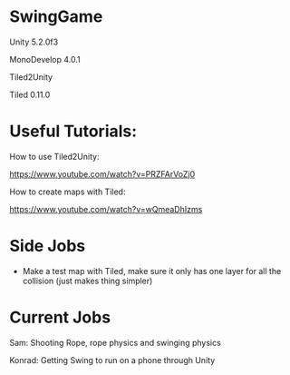 # SwingGame

Unity 5.2.0f3

MonoDevelop 4.0.1

Tiled2Unity

Tiled 0.11.0


# Useful Tutorials:

How to use Tiled2Unity:

https://www.youtube.com/watch?v=PRZFArVoZj0

How to create maps with Tiled:

https://www.youtube.com/watch?v=wQmeaDhIzms

# Side Jobs

- Make a test map with Tiled, make sure it only has one layer for all the collision (just makes thing simpler)

# Current Jobs

Sam: Shooting Rope, rope physics and swinging physics

Konrad: Getting Swing to run on a phone through Unity
